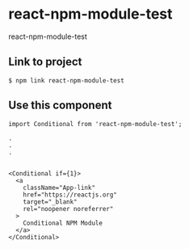 # react-npm-module-test
react-npm-module-test


## Link to project

```
$ npm link react-npm-module-test
```

## Use this component
```
import Conditional from 'react-npm-module-test';

.
.
.


<Conditional if={1}>
  <a
    className="App-link"
    href="https://reactjs.org"
    target="_blank"
    rel="noopener noreferrer"
  >
    Conditional NPM Module
  </a>
</Conditional>
```